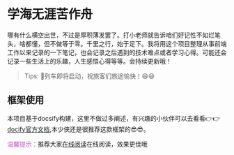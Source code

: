 # 学海无涯苦作舟

 哪有什么横空出世，不过是厚积薄发罢了。打小老师就告诉咱们好记性不如烂笔头，啥都懂，但不做等于零。千里之行，始于足下。我将用这个项目整理从事前端工作以来记录的一下笔记，也会记录之后遇到的技术难点或者学习心得。可能还会记录一些生活上的乐趣，人生感悟心得等等。会持续更新哦！

 > Tips: 🚄列车即将启动，祝旅客们旅途愉快！:smile::smile:

## 框架使用
本项目基于docsify构建，这里不做过多阐述，有兴趣的小伙伴可以去看看:point_right::point_right:[docify官方文档](https://docsify.js.org/#/zh-cn/quickstart?id=%e5%88%9d%e5%a7%8b%e5%8c%96%e9%a1%b9%e7%9b%ae),本少侠还是很推荐这款框架的:sunglasses::sunglasses:。

<font color=#bc58bc>温馨提示：</font>推荐大家[在线阅读](https://luziteng.github.io/kuba-md.github.io/)在线阅读，效果更佳哦
